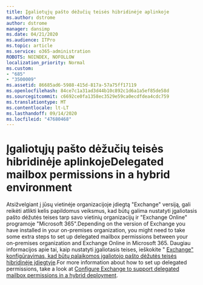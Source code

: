 ```yaml
---
title: Įgaliotųjų pašto dėžučių teisės hibridinėje aplinkoje
ms.author: dstrome
author: dstrome
manager: dansimp
ms.date: 04/21/2020
ms.audience: ITPro
ms.topic: article
ms.service: o365-administration
ROBOTS: NOINDEX, NOFOLLOW
localization_priority: Normal
ms.custom:
- "685"
- "3500009"
ms.assetid: 86685ad6-5988-415d-817a-57a75ff17119
ms.openlocfilehash: 84ce7c1a31ad3d44b10c892c1d6a1a5ef85de58d
ms.sourcegitcommit: c6692ce0fa1358ec3529e59ca0ecdfdea4cdc759
ms.translationtype: MT
ms.contentlocale: lt-LT
ms.lasthandoff: 09/14/2020
ms.locfileid: "47680468"
---
```

# <a name="delegated-mailbox-permissions-in-a-hybrid-environment"></a><span data-ttu-id="b68cb-102">Įgaliotųjų pašto dėžučių teisės hibridinėje aplinkoje</span><span class="sxs-lookup"><span data-stu-id="b68cb-102">Delegated mailbox permissions in a hybrid environment</span></span>

<span data-ttu-id="b68cb-103">Atsižvelgiant į jūsų vietinėje organizacijoje įdiegtą "Exchange" versiją, gali reikėti atlikti kelis papildomus veiksmus, kad būtų galima nustatyti įgaliotasis pašto dėžutės teises tarp savo vietinių organizacijų ir "Exchange Online" programoje "Microsoft 365".</span><span class="sxs-lookup"><span data-stu-id="b68cb-103">Depending on the version of Exchange you have installed in your on-premises organization, you might need to take some extra steps to set up delegated mailbox permissions between your on-premises organization and Exchange Online in Microsoft 365.</span></span> <span data-ttu-id="b68cb-104">Daugiau informacijos apie tai, kaip nustatyti įgaliotasis teises, ieškokite " [Exchange" konfigūravimas, kad būtų palaikomos įgaliotojo pašto dėžutės teisės hibridinėje įdiegtyje](https://technet.microsoft.com/library/mt784505%28v=exchg.150%29.aspx).</span><span class="sxs-lookup"><span data-stu-id="b68cb-104">For more information about how to set up delegated permissions, take a look at [Configure Exchange to support delegated mailbox permissions in a hybrid deployment](https://technet.microsoft.com/library/mt784505%28v=exchg.150%29.aspx).</span></span>
  